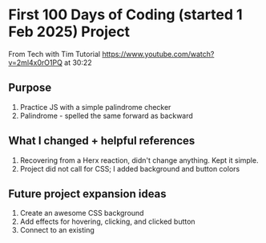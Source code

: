 # First 100 Days of Coding (started 1 Feb 2025) Project
From Tech with Tim Tutorial https://www.youtube.com/watch?v=2ml4x0rO1PQ at 30:22

## Purpose
1. Practice JS with a simple palindrome checker
2. Palindrome - spelled the same forward as backward

## What I changed + helpful references
1. Recovering from a Herx reaction, didn't change anything. Kept it simple.
2. Project did not call for CSS; I added background and button colors

## Future project expansion ideas
1. Create an awesome CSS background 
2. Add effects for hovering, clicking, and clicked button
3. Connect to an existing 